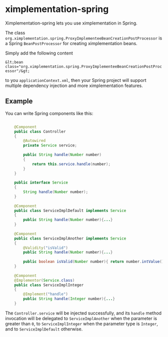 # ximplementation-spring
Ximplementation-spring lets you use ximplementation in Spring.

The class `org.ximplementation.spring.ProxyImplementeeBeanCreationPostProcessor` is a Spring `BeanPostProcessor` for creating ximplementation beans.

Simply add the following content

`&lt;bean class="org.ximplementation.spring.ProxyImplementeeBeanCreationPostProcessor"/&gt;`

to you `applicationContext.xml`, then your Spring project will support multiple dependency injection and more ximplementation features.

## Example
You can write Spring components like this:

```java

	@Component
	public class Controller
	{
		@Autowired
		private Service service;
		
		public String handle(Number number)
		{
			return this.service.handle(number);
		}
	}
	
	public interface Service
	{
		String handle(Number number);
	}
	
	@Component
	public class ServiceImplDefault implements Service
	{
		public String handle(Number number){...}
	}
	
	@Component
	public class ServiceImplAnother implements Service
	{
		@Validity("isValid")
		public String handle(Number number){...}
	
		public boolean isValid(Number number){ return number.intValue() > 0; }
	}
	
	@Component
	@Implementor(Service.class)
	public class ServiceImplInteger
	{
		@Implement("handle")
		public String handle(Integer number){...}
	}

```

The `Controller.service` will be injected successfully, and its `handle` method invocation will be delegated to `ServiceImplAnother` when the parameter is greater than `0`, to `ServiceImplInteger` when the parameter type is `Integer`, and to `ServiceImplDefault` otherwise.
